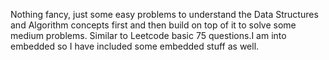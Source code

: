 Nothing fancy, just some easy problems to understand the Data Structures and Algorithm concepts first and then build on top of it to solve some medium problems. Similar to Leetcode basic 75 questions.I am into embedded so I have included some embedded stuff as well.
